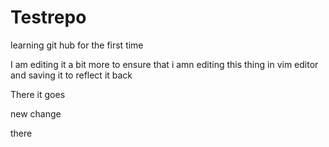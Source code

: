 # Testrepo
learning git hub for the first time

I am editing it a bit more to ensure that i amn editing  this thing in vim editor and saving it to reflect it back

There it goes

new change

there
